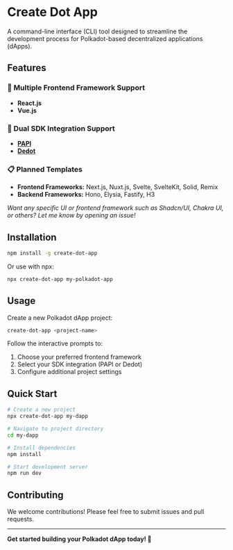 # Create Dot App

A command-line interface (CLI) tool designed to streamline the development process for Polkadot-based decentralized applications (dApps).

## Features

### 🚀 Multiple Frontend Framework Support
- **React.js**
- **Vue.js**

### 🔗 Dual SDK Integration Support
- **[PAPI](https://papi.how/)**
- **[Dedot](https://docs.dedot.dev/)**

### 📋 Planned Templates

- **Frontend Frameworks:** Next.js, Nuxt.js, Svelte, SvelteKit, Solid, Remix
- **Backend Frameworks:** Hono, Elysia, Fastify, H3

*Want any specific UI or frontend framework such as Shadcn/UI, Chakra UI, or others? Let me know by opening an issue!*

## Installation

```bash
npm install -g create-dot-app
```

Or use with npx:
```bash
npx create-dot-app my-polkadot-app
```

## Usage

Create a new Polkadot dApp project:

```bash
create-dot-app <project-name>
```

Follow the interactive prompts to:
1. Choose your preferred frontend framework
2. Select your SDK integration (PAPI or Dedot)
3. Configure additional project settings

## Quick Start

```bash
# Create a new project
npx create-dot-app my-dapp

# Navigate to project directory
cd my-dapp

# Install dependencies
npm install

# Start development server
npm run dev
```

## Contributing

We welcome contributions! Please feel free to submit issues and pull requests.

---

**Get started building your Polkadot dApp today! 🚀**
